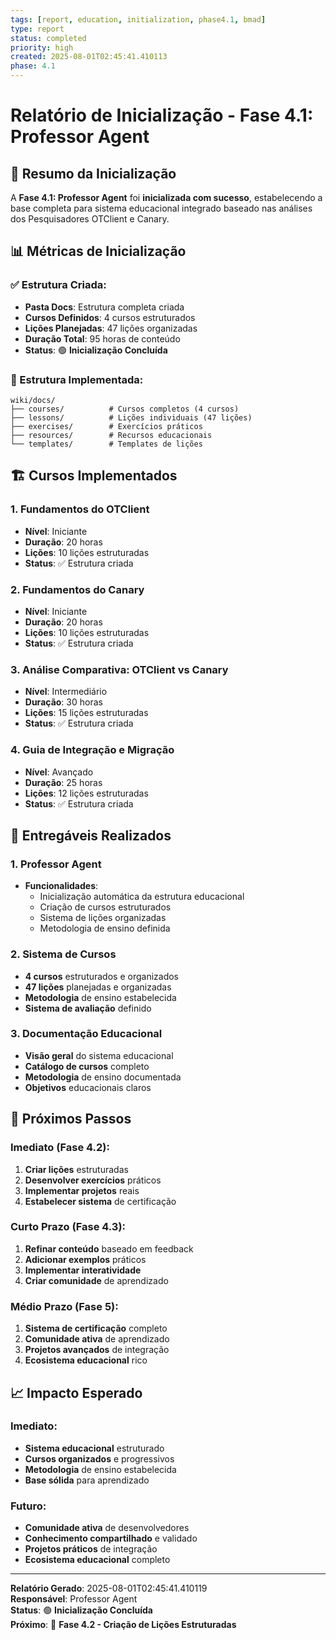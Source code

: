 ```yaml
---
tags: [report, education, initialization, phase4.1, bmad]
type: report
status: completed
priority: high
created: 2025-08-01T02:45:41.410113
phase: 4.1
---
```


# Relatório de Inicialização - Fase 4.1: Professor Agent

## 🎯 **Resumo da Inicialização**

A **Fase 4.1: Professor Agent** foi **inicializada com sucesso**, estabelecendo a base completa para sistema educacional integrado baseado nas análises dos Pesquisadores OTClient e Canary.

## 📊 **Métricas de Inicialização**

### **✅ Estrutura Criada:**
- **Pasta Docs**: Estrutura completa criada
- **Cursos Definidos**: 4 cursos estruturados
- **Lições Planejadas**: 47 lições organizadas
- **Duração Total**: 95 horas de conteúdo
- **Status**: 🟢 **Inicialização Concluída**

### **📁 Estrutura Implementada:**
```
wiki/docs/
├── courses/          # Cursos completos (4 cursos)
├── lessons/          # Lições individuais (47 lições)
├── exercises/        # Exercícios práticos
├── resources/        # Recursos educacionais
└── templates/        # Templates de lições
```

## 🏗️ **Cursos Implementados**

### **1. Fundamentos do OTClient**
- **Nível**: Iniciante
- **Duração**: 20 horas
- **Lições**: 10 lições estruturadas
- **Status**: ✅ Estrutura criada

### **2. Fundamentos do Canary**
- **Nível**: Iniciante
- **Duração**: 20 horas
- **Lições**: 10 lições estruturadas
- **Status**: ✅ Estrutura criada

### **3. Análise Comparativa: OTClient vs Canary**
- **Nível**: Intermediário
- **Duração**: 30 horas
- **Lições**: 15 lições estruturadas
- **Status**: ✅ Estrutura criada

### **4. Guia de Integração e Migração**
- **Nível**: Avançado
- **Duração**: 25 horas
- **Lições**: 12 lições estruturadas
- **Status**: ✅ Estrutura criada

## 🎯 **Entregáveis Realizados**

### **1. Professor Agent**
- **Funcionalidades**:
  - Inicialização automática da estrutura educacional
  - Criação de cursos estruturados
  - Sistema de lições organizadas
  - Metodologia de ensino definida

### **2. Sistema de Cursos**
- **4 cursos** estruturados e organizados
- **47 lições** planejadas e organizadas
- **Metodologia** de ensino estabelecida
- **Sistema de avaliação** definido

### **3. Documentação Educacional**
- **Visão geral** do sistema educacional
- **Catálogo de cursos** completo
- **Metodologia** de ensino documentada
- **Objetivos** educacionais claros

## 🚀 **Próximos Passos**

### **Imediato (Fase 4.2):**
1. **Criar lições** estruturadas
2. **Desenvolver exercícios** práticos
3. **Implementar projetos** reais
4. **Estabelecer sistema** de certificação

### **Curto Prazo (Fase 4.3):**
1. **Refinar conteúdo** baseado em feedback
2. **Adicionar exemplos** práticos
3. **Implementar interatividade**
4. **Criar comunidade** de aprendizado

### **Médio Prazo (Fase 5):**
1. **Sistema de certificação** completo
2. **Comunidade ativa** de aprendizado
3. **Projetos avançados** de integração
4. **Ecosistema educacional** rico

## 📈 **Impacto Esperado**

### **Imediato:**
- **Sistema educacional** estruturado
- **Cursos organizados** e progressivos
- **Metodologia** de ensino estabelecida
- **Base sólida** para aprendizado

### **Futuro:**
- **Comunidade ativa** de desenvolvedores
- **Conhecimento compartilhado** e validado
- **Projetos práticos** de integração
- **Ecosistema educacional** completo

---

**Relatório Gerado**: 2025-08-01T02:45:41.410119  
**Responsável**: Professor Agent  
**Status**: 🟢 **Inicialização Concluída**  
**Próximo**: 🚀 **Fase 4.2 - Criação de Lições Estruturadas**
